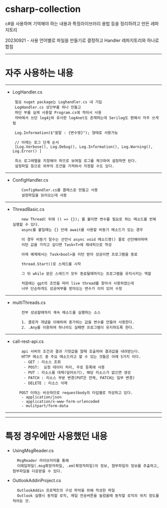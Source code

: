 # csharp-collection
c#을 사용하며 기억해야 하는 내용과 특정라이브러리 용법 등을 정리하려고 만든 레파지토리

20230921 - 사용 언어별로 파일을 만들기로 결정하고 Handler 레파지토리와 하나로 합침


-------------------------------------------------


# 자주 사용하는 내용


-------------------------------------------------

 - LogHandler.cs
   
        필요 nuget package는 Loghandler.cs 내 기입
        LogHandler.cs 상단부를 하나 만들고
        하단 부를 실제 사용할 Program.cs에 적어서 사용
        자바에서 쓰던 log4j와 유사한 log4net도 존재하는데 Serilog도 편해서 자주 쓰게됨
        
        Log.Information($"쓸말 : {변수명}"); 형태로 사용가능
   
        // 아래는 로그 단계 순서
        [Log.Verbose(), Log.Debug(), Log.Information(), Log.Warning(), Log.Error() ]

        최소 로그레벨을 지정해야 하므로 보여질 로그를 체크하여 설정하면 된다.
        설정파일 등으로 외부의 조건을 가져와서 지정할 수도 있다.


------------------------------------

- ConfigHandler.cs

          ConfigHandler.cs를 클래스로 만들고 사용
          설정파일을 읽어오는데 사용

------------------------------------------------------------------

  
- ThreadBasic.cs

          new Thread( 뒤에 () => {}); 를 붙이면 변수를 필요로 하는 메소드를 반복 실행할 수 있다.
          async를 붙일때는 {} 안에 await를 사용할 비동기 메소드가 있는 경우
          
          이 경우 비동기 함수는 선언시 async void 메소드명() 꼴로 선언해야하며
          리턴 값을 가지고 싶다면 Task<T>에 제네릭으로 작성
        
          아래 예제에서는 Task<bool>을 리턴 받아 성공이면 프로그램을 종료
        
          thread.Start()로 스레드를 시작
        
          그 뒤 while 문은 스레드가 모두 종료될때까지는 프로그램을 유지시키는 역할
        
          처음에는 gpt의 조언을 따라 live thread를 찾아서 사용하였는데
          너무 단순하게도 성공여부를 받아오는 변수가 이미 있어 수정
  
------------------------------------------------------------------


- multiThreads.cs
  
          전부 성공할때까지 계속 메소드를 실행하는 소스
        
          1. 클로저 개념을 이해하여 증가하는 값을 변수를 만들어 사용한다.
          2. .Any를 이용하여 하나라도 실패면 프로그램이 유지하도록 한다.
------------------------------------------------------------------

- call-rest-api.cs

          api 서버의 조건과 결과 기댓값을 알때 호출하여 결과값을 내려받는다.
          HTTP 메소드 중 주요 메소드라고 할 수 있는 것들은 아래 5가지 이다.
           - GET : 리소스 조회
           - POST:  요청 데이터 처리, 주로 등록에 사용
           - PUT : 리소스를 대체(덮어쓰기), 해당 리소스가 없으면 생성
           - PATCH : 리소스 부분 변경(PUT은 전체, PATCH는 일부 변경)
           - DELETE : 리소스 삭제
        
         POST 이하는 비슷하므로 requestbody의 타입별로 작성하고 있다.
          - application/json
          - application/x-www-form-urlencoded
          - mulitpart/form-data
  
 
------------------------------------------------------------------




------------------------------------------------------------------

# 특정 경우에만 사용했던 내용

- UsingMsgReader.cs

        MsgReader 라이브러리를 통해
        이메일파일(.msg확장자파일, .eml확장자파일)의 정보, 첨부파일의 정보를 추출하고, 첨부파일을 다운받을 수 있다.

- OutlookAddinProject.cs

        OutlookAddin 프로젝트의 구성 파악을 위해 작성한 파일
        Outlook 실행시 동작할 로직, 메일 전송버튼을 눌렀을때 동작할 로직의 위치 정도를 적어둔 것.


